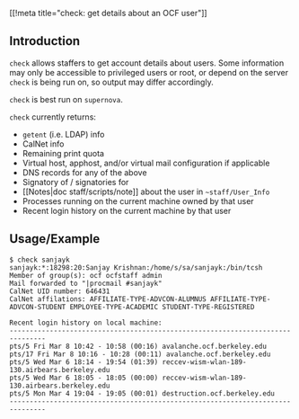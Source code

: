 [[!meta title="check: get details about an OCF user"]]

## Introduction

`check` allows staffers to get account details about users. Some information
may only be accessible to privileged users or root, or depend on the server
`check` is being run on, so output may differ accordingly.

`check` is best run on `supernova`.

`check` currently returns:

* `getent` (i.e. LDAP) info
* CalNet info
* Remaining print quota
* Virtual host, apphost, and/or virtual mail configuration if applicable
* DNS records for any of the above
* Signatory of / signatories for
* [[Notes|doc staff/scripts/note]] about the user in `~staff/User_Info`
* Processes running on the current machine owned by that user
* Recent login history on the current machine by that user

## Usage/Example

    $ check sanjayk
    sanjayk:*:18298:20:Sanjay Krishnan:/home/s/sa/sanjayk:/bin/tcsh
    Member of group(s): ocf ocfstaff admin
    Mail forwarded to "|procmail #sanjayk"
    CalNet UID number: 646431
    CalNet affilations: AFFILIATE-TYPE-ADVCON-ALUMNUS AFFILIATE-TYPE-ADVCON-STUDENT EMPLOYEE-TYPE-ACADEMIC STUDENT-TYPE-REGISTERED

    Recent login history on local machine:
    -------------------------------------------------------------------------------
    pts/5 Fri Mar 8 10:42 - 10:58 (00:16) avalanche.ocf.berkeley.edu
    pts/17 Fri Mar 8 10:16 - 10:28 (00:11) avalanche.ocf.berkeley.edu
    pts/5 Wed Mar 6 18:14 - 19:54 (01:39) reccev-wism-wlan-189-130.airbears.berkeley.edu
    pts/5 Wed Mar 6 18:05 - 18:05 (00:00) reccev-wism-wlan-189-130.airbears.berkeley.edu
    pts/5 Mon Mar 4 19:04 - 19:05 (00:01) destruction.ocf.berkeley.edu
    -------------------------------------------------------------------------------
